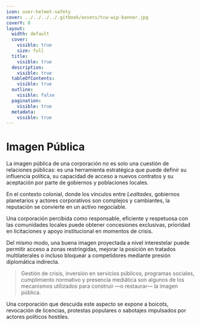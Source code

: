 ```yaml
---
icon: user-helmet-safety
cover: ../../../../.gitbook/assets/tcw-wip-banner.jpg
coverY: 0
layout:
  width: default
  cover:
    visible: true
    size: full
  title:
    visible: true
  description:
    visible: true
  tableOfContents:
    visible: true
  outline:
    visible: false
  pagination:
    visible: true
  metadata:
    visible: true
---
```


# Imagen Pública

La imagen pública de una corporación no es solo una cuestión de relaciones públicas: es una herramienta estratégica que puede definir su influencia política, su capacidad de acceso a nuevos contratos y su aceptación por parte de gobiernos y poblaciones locales.

En el contexto colonial, donde los vínculos entre _Lealtades_, gobiernos planetarios y actores corporativos son complejos y cambiantes, la reputación se convierte en un activo negociable.

Una corporación percibida como responsable, eficiente y respetuosa con las comunidades locales puede obtener concesiones exclusivas, prioridad en licitaciones y apoyo institucional en momentos de crisis.

Del mismo modo, una buena imagen proyectada a nivel interestelar puede permitir acceso a zonas restringidas, mejorar la posición en tratados multilaterales o incluso bloquear a competidores mediante presión diplomática indirecta.

> Gestión de crisis, inversión en servicios públicos, programas sociales, cumplimiento normativo y presencia mediática son algunos de los mecanismos utilizados para construir —o restaurar— la imagen pública.

Una corporación que descuida este aspecto se expone a boicots, revocación de licencias, protestas populares o sabotajes impulsados por actores políticos hostiles.
